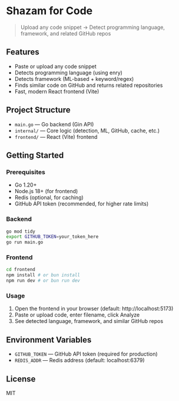 # Shazam for Code

> Upload any code snippet → Detect programming language, framework, and related GitHub repos

## Features
- Paste or upload any code snippet
- Detects programming language (using enry)
- Detects framework (ML-based + keyword/regex)
- Finds similar code on GitHub and returns related repositories
- Fast, modern React frontend (Vite)

## Project Structure
- `main.go` — Go backend (Gin API)
- `internal/` — Core logic (detection, ML, GitHub, cache, etc.)
- `frontend/` — React (Vite) frontend

## Getting Started

### Prerequisites
- Go 1.20+
- Node.js 18+ (for frontend)
- Redis (optional, for caching)
- GitHub API token (recommended, for higher rate limits)

### Backend
```sh
go mod tidy
export GITHUB_TOKEN=your_token_here
go run main.go
```

### Frontend
```sh
cd frontend
npm install # or bun install
npm run dev # or bun run dev
```

### Usage
1. Open the frontend in your browser (default: http://localhost:5173)
2. Paste or upload code, enter filename, click Analyze
3. See detected language, framework, and similar GitHub repos

## Environment Variables
- `GITHUB_TOKEN` — GitHub API token (required for production)
- `REDIS_ADDR` — Redis address (default: localhost:6379)

## License
MIT
